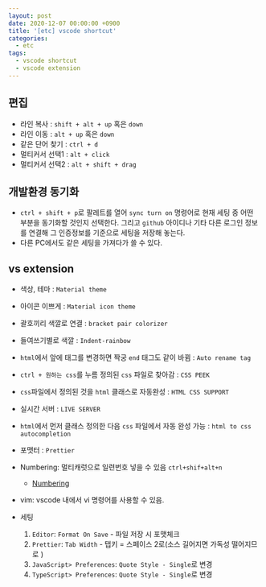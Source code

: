 ```yaml
---
layout: post
date: 2020-12-07 00:00:00 +0900
title: '[etc] vscode shortcut'
categories:
  - etc
tags:
  - vscode shortcut
  - vscode extension
---
```


## 편집

- 라인 복사 : `shift + alt + up` 혹은 `down`
- 라인 이동 : `alt + up` 혹은 `down`
- 같은 단어 찾기 : `ctrl + d`
- 멀티커서 선택1 : `alt + click`
- 멀티커서 선택2 : `alt + shift + drag`

## 개발환경 동기화

- `ctrl + shift + p`로 팔레트를 열어 `sync turn on` 명령어로 현재 세팅 중 어떤 부분을 동기화할 것인지 선택한다. 그리고 `github` 아이디나 기타 다른 로그인 정보를 연결해  그 인증정보를 기준으로 세팅을 저장해 놓는다.  
- 다른 PC에서도 같은 세팅을 가져다가 쓸 수 있다.  

## vs extension

- 색상, 테마 : `Material theme`
- 아이콘 이쁘게 : `Material icon theme`
- 괄호끼리 색깔로 연결 : `bracket pair colorizer`
- 들여쓰기별로 색깔 : `Indent-rainbow`
- `html`에서 앞에 태그를 변경하면 짝궁 `end` 태그도 같이 바뀜 : `Auto rename tag`
- `ctrl + 원하는 css`를 누름 정의된 `css` 파일로 찾아감 : `CSS PEEK`
- `css`파일에서 정의된 것을 `html` 클래스로 자동완성 : `HTML CSS SUPPORT`
- 실시간 서버 : `LIVE SERVER`
- `html`에서 먼저 클래스 정의한 다음 `css` 파일에서 자동 완성 가능 : `html to css autocompletion`
- 포맷터 : `Prettier`
- Numbering: 멀티캐럿으로 일련번호 넣을 수 있음 `ctrl+shif+alt+n`
  - [Numbering](https://marketplace.visualstudio.com/items?itemName=faressoft.numbering)
- vim: vscode 내에서 vi 명령어를 사용할 수 있음.


- 세팅    
  1) `Editor`: `Format On Save` - 파일 저장 시 포맷체크
  2) `Prettier`: `Tab Width` - 탭키 = 스페이스 2로(소스 길어지면 가독성 떨어지므로 )
  3) `JavaScript> Preferences`: `Quote Style - Single`로 변경
  4) `TypeScript> Preferences`: `Quote Style - Single`로 변경
